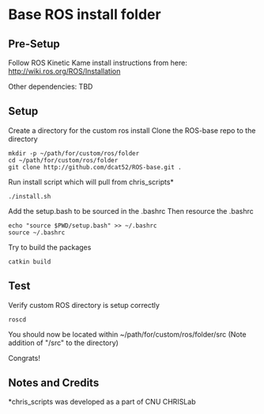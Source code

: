 # Base ROS install folder

## Pre-Setup

Follow ROS Kinetic Kame install instructions from here:
http://wiki.ros.org/ROS/Installation

Other dependencies:
TBD

## Setup

Create a directory for the custom ros install
Clone the ROS-base repo to the directory
```
mkdir -p ~/path/for/custom/ros/folder
cd ~/path/for/custom/ros/folder
git clone http://github.com/dcat52/ROS-base.git .
```

Run install script which will pull from chris_scripts*
```
./install.sh
```

Add the setup.bash to be sourced in the .bashrc
Then resource the .bashrc
```
echo "source $PWD/setup.bash" >> ~/.bashrc
source ~/.bashrc
```

Try to build the packages
```
catkin build
```

## Test

Verify custom ROS directory is setup correctly
```
roscd
```
You should now be located within ~/path/for/custom/ros/folder/src
(Note addition of "/src" to the directory)

Congrats!

## Notes and Credits

*chris_scripts was developed as a part of CNU CHRISLab

